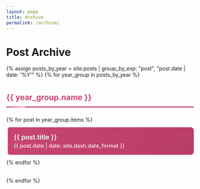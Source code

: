 ```yaml
---
layout: page
title: Archive
permalink: /archive/
---
```


# Post Archive

{% assign posts_by_year = site.posts | group_by_exp: "post", "post.date | date: '%Y'" %}
{% for year_group in posts_by_year %}
  <h2>{{ year_group.name }}</h2>
  <ul class="archive-list">
    {% for post in year_group.items %}
      <li class="archive-item">
        <a href="{{ post.url }}" class="archive-link">{{ post.title }}</a>
        <time class="archive-date">{{ post.date | date: site.dash.date_format }}</time>
      </li>
    {% endfor %}
  </ul>
{% endfor %}

<style>
.archive-list {
  list-style: none;
  padding: 0;
  margin: 0 0 2rem 0;
}

.archive-item {
  margin: 0.75rem 0;
  padding: 1rem;
  background: linear-gradient(135deg, #c94570 0%, #b83d64 100%);
  border-radius: 0.5rem;
  border-left: 4px solid #fef7f9;
  box-shadow: 0 2px 4px rgba(201, 69, 112, 0.1);
  transition: all 0.3s ease;
}

.archive-item:hover {
  background: linear-gradient(135deg, #b83d64 0%, #a73459 100%);
  box-shadow: 0 4px 8px rgba(201, 69, 112, 0.15);
  transform: translateY(-1px);
  border-left: 4px solid #ffffff;
}

.archive-link {
  color: #ffffff;
  text-decoration: none;
  font-weight: 600;
  font-size: 1.1rem;
  transition: color 0.3s ease;
}

.archive-link:hover {
  color: #fef7f9;
  text-decoration: underline;
}

.archive-date {
  color: #fdf2f5;
  font-size: 0.9rem;
  display: block;
  margin-top: 0.25rem;
  font-weight: 500;
}

h2 {
  color: #c94570;
  border-bottom: 3px solid #c94570;
  padding-bottom: 0.75rem;
  margin: 2.5rem 0 1.5rem 0;
  font-weight: 700;
  position: relative;
}

h2::after {
  content: '';
  position: absolute;
  bottom: -3px;
  left: 0;
  width: 50px;
  height: 3px;
  background: linear-gradient(90deg, #c94570 0%, #f8b2cc 100%);
}

/* Add subtle pink accent to the page */
#markdown-toc {
  background: linear-gradient(135deg, #fef7f9 0%, #fdf2f5 100%);
  border: 1px solid #c94570;
  border-radius: 0.5rem;
  padding: 1rem;
}
</style>
